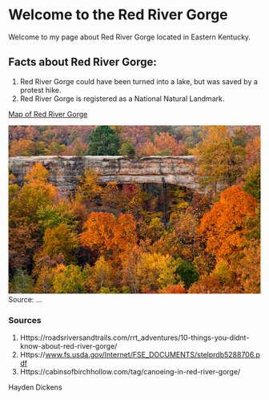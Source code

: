 <!-- Heading 1 -->
# Welcome to the Red River Gorge 

<!-- First paragraph -->
Welcome to my page about Red River Gorge located in Eastern Kentucky.

<!-- Heading 2 -->
## Facts about Red River Gorge:

<!-- Ordered list -->
1. Red River Gorge could have been turned into a lake, but was saved by a protest hike.
2.  Red River Gorge is registered as a National Natural Landmark.

<!-- Link to web page -->
[Map of Red River Gorge](https://www.fs.usda.gov/Internet/FSE_DOCUMENTS/stelprdb5288706.pdf)

<!-- Display PNG image from a different server. Notice the exclamation mark ! -->
![Red River Gorge](Natural-Bridge-in-Autumn_x1024.jpg)    
Source: ...

<!-- 
    This is a comment. The above line grabs a PNG from a URL and will display it as an image. The "Become Happy" text inside the brackets is called an Alt property and is used in case the image is corrupted or for browsers that don't display images (they exist). 
-->

<!-- Heading 3 -->
### Sources
1. Https://roadsriversandtrails.com/rrt_adventures/10-things-you-didnt-know-about-red-river-gorge/
2. Https://www.fs.usda.gov/Internet/FSE_DOCUMENTS/stelprdb5288706.pdf
3. Https://cabinsofbirchhollow.com/tag/canoeing-in-red-river-gorge/

Hayden Dickens
